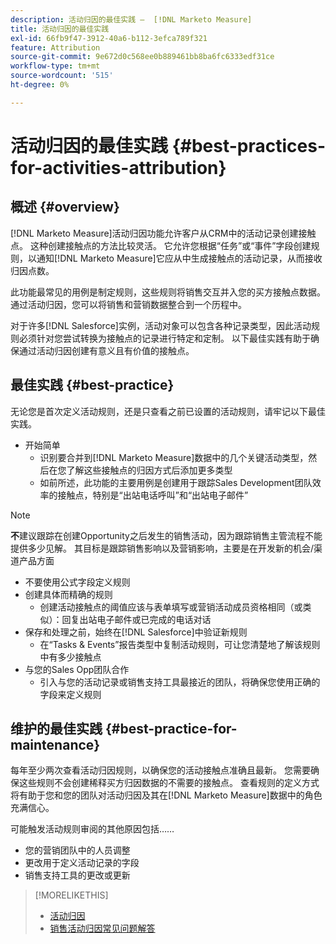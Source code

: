 ```yaml
---
description: 活动归因的最佳实践 —  [!DNL Marketo Measure]
title: 活动归因的最佳实践
exl-id: 66fb9f47-3912-40a6-b112-3efca789f321
feature: Attribution
source-git-commit: 9e672d0c568ee0b889461bb8ba6fc6333edf31ce
workflow-type: tm+mt
source-wordcount: '515'
ht-degree: 0%

---
```


# 活动归因的最佳实践 {#best-practices-for-activities-attribution}

## 概述 {#overview}

[!DNL Marketo Measure]活动归因功能允许客户从CRM中的活动记录创建接触点。 这种创建接触点的方法比较灵活。 它允许您根据“任务”或“事件”字段创建规则，以通知[!DNL Marketo Measure]它应从中生成接触点的活动记录，从而接收归因点数。

此功能最常见的用例是制定规则，这些规则将销售交互并入您的买方接触点数据。 通过活动归因，您可以将销售和营销数据整合到一个历程中。

对于许多[!DNL Salesforce]实例，活动对象可以包含各种记录类型，因此活动规则必须针对您尝试转换为接触点的记录进行特定和定制。 以下最佳实践有助于确保通过活动归因创建有意义且有价值的接触点。

## 最佳实践 {#best-practice}

无论您是首次定义活动规则，还是只查看之前已设置的活动规则，请牢记以下最佳实践。

* 开始简单
   * 识别要合并到[!DNL Marketo Measure]数据中的几个关键活动类型，然后在您了解这些接触点的归因方式后添加更多类型
   * 如前所述，此功能的主要用例是创建用于跟踪Sales Development团队效率的接触点，特别是“出站电话呼叫”和“出站电子邮件”

>[!NOTE]
>
>**不**&#x200B;建议跟踪在创建Opportunity之后发生的销售活动，因为跟踪销售主管流程不能提供多少见解。 其目标是跟踪销售影响以及营销影响，主要是在开发新的机会/渠道产品方面

* 不要使用公式字段定义规则
* 创建具体而精确的规则
   * 创建活动接触点的阈值应该与表单填写或营销活动成员资格相同（或类似）：回复出站电子邮件或已完成的电话对话
* 保存和处理之前，始终在[!DNL Salesforce]中验证新规则
   * 在“Tasks &amp; Events”报告类型中复制活动规则，可让您清楚地了解该规则中有多少接触点
* 与您的Sales Opp团队合作
   * 引入与您的活动记录或销售支持工具最接近的团队，将确保您使用正确的字段来定义规则

## 维护的最佳实践 {#best-practice-for-maintenance}

每年至少两次查看活动归因规则，以确保您的活动接触点准确且最新。 您需要确保这些规则不会创建稀释买方归因数据的不需要的接触点。 查看规则的定义方式将有助于您和您的团队对活动归因及其在[!DNL Marketo Measure]数据中的角色充满信心。

可能触发活动规则审阅的其他原因包括……

* 您的营销团队中的人员调整
* 更改用于定义活动记录的字段
* 销售支持工具的更改或更新

>[!MORELIKETHIS]
>
>* [活动归因](/help/advanced-marketo-measure-features/activities-attribution/salesforce-activities-attribution.md)
>* [销售活动归因常见问题解答](/help/advanced-marketo-measure-features/activities-attribution/activities-attribution-faq.md)
